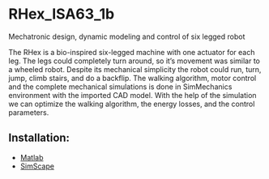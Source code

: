 # RHex_ISA63_1b
 Mechatronic design, dynamic modeling and control of six legged robot 

The RHex is a bio-inspired six-legged machine with one actuator for each leg. The legs could completely turn around, so it’s movement was similar to a wheeled robot. Despite its mechanical simplicity the robot could run, turn, jump, climb stairs, and do a backflip.
The walking algorithm, motor control and the complete mechanical simulations is done in SimMechanics environment with the imported CAD model. With the help of the simulation we can optimize the walking algorithm, the energy losses, and the control parameters.

## Installation:
* [Matlab](https://www.mathworks.com/support/install-matlab.html?q=&page=1)
* [SimScape](https://www.mathworks.com/products/simmechanics.html)
